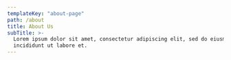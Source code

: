 ```yaml
---
templateKey: "about-page"
path: /about
title: About Us
subTitle: >-
  Lorem ipsum dolor sit amet, consectetur adipiscing elit, sed do eiusmod tempor
  incididunt ut labore et.
---
```

